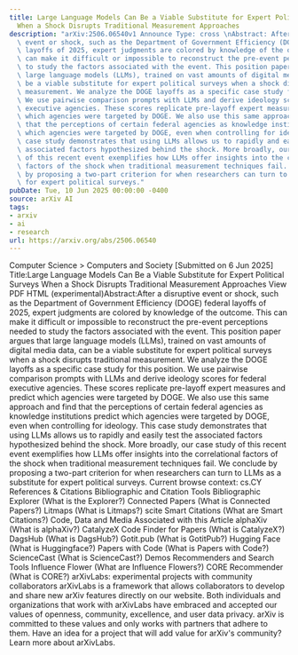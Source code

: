 ```yaml
---
title: Large Language Models Can Be a Viable Substitute for Expert Political Surveys
  When a Shock Disrupts Traditional Measurement Approaches
description: "arXiv:2506.06540v1 Announce Type: cross \nAbstract: After a disruptive\
  \ event or shock, such as the Department of Government Efficiency (DOGE) federal\
  \ layoffs of 2025, expert judgments are colored by knowledge of the outcome. This\
  \ can make it difficult or impossible to reconstruct the pre-event perceptions needed\
  \ to study the factors associated with the event. This position paper argues that\
  \ large language models (LLMs), trained on vast amounts of digital media data, can\
  \ be a viable substitute for expert political surveys when a shock disrupts traditional\
  \ measurement. We analyze the DOGE layoffs as a specific case study for this position.\
  \ We use pairwise comparison prompts with LLMs and derive ideology scores for federal\
  \ executive agencies. These scores replicate pre-layoff expert measures and predict\
  \ which agencies were targeted by DOGE. We also use this same approach and find\
  \ that the perceptions of certain federal agencies as knowledge institutions predict\
  \ which agencies were targeted by DOGE, even when controlling for ideology. This\
  \ case study demonstrates that using LLMs allows us to rapidly and easily test the\
  \ associated factors hypothesized behind the shock. More broadly, our case study\
  \ of this recent event exemplifies how LLMs offer insights into the correlational\
  \ factors of the shock when traditional measurement techniques fail. We conclude\
  \ by proposing a two-part criterion for when researchers can turn to LLMs as a substitute\
  \ for expert political surveys."
pubDate: Tue, 10 Jun 2025 00:00:00 -0400
source: arXiv AI
tags:
- arxiv
- ai
- research
url: https://arxiv.org/abs/2506.06540
---
```


Computer Science > Computers and Society
[Submitted on 6 Jun 2025]
Title:Large Language Models Can Be a Viable Substitute for Expert Political Surveys When a Shock Disrupts Traditional Measurement Approaches
View PDF HTML (experimental)Abstract:After a disruptive event or shock, such as the Department of Government Efficiency (DOGE) federal layoffs of 2025, expert judgments are colored by knowledge of the outcome. This can make it difficult or impossible to reconstruct the pre-event perceptions needed to study the factors associated with the event. This position paper argues that large language models (LLMs), trained on vast amounts of digital media data, can be a viable substitute for expert political surveys when a shock disrupts traditional measurement. We analyze the DOGE layoffs as a specific case study for this position. We use pairwise comparison prompts with LLMs and derive ideology scores for federal executive agencies. These scores replicate pre-layoff expert measures and predict which agencies were targeted by DOGE. We also use this same approach and find that the perceptions of certain federal agencies as knowledge institutions predict which agencies were targeted by DOGE, even when controlling for ideology. This case study demonstrates that using LLMs allows us to rapidly and easily test the associated factors hypothesized behind the shock. More broadly, our case study of this recent event exemplifies how LLMs offer insights into the correlational factors of the shock when traditional measurement techniques fail. We conclude by proposing a two-part criterion for when researchers can turn to LLMs as a substitute for expert political surveys.
Current browse context:
cs.CY
References & Citations
Bibliographic and Citation Tools
Bibliographic Explorer (What is the Explorer?)
Connected Papers (What is Connected Papers?)
Litmaps (What is Litmaps?)
scite Smart Citations (What are Smart Citations?)
Code, Data and Media Associated with this Article
alphaXiv (What is alphaXiv?)
CatalyzeX Code Finder for Papers (What is CatalyzeX?)
DagsHub (What is DagsHub?)
Gotit.pub (What is GotitPub?)
Hugging Face (What is Huggingface?)
Papers with Code (What is Papers with Code?)
ScienceCast (What is ScienceCast?)
Demos
Recommenders and Search Tools
Influence Flower (What are Influence Flowers?)
CORE Recommender (What is CORE?)
arXivLabs: experimental projects with community collaborators
arXivLabs is a framework that allows collaborators to develop and share new arXiv features directly on our website.
Both individuals and organizations that work with arXivLabs have embraced and accepted our values of openness, community, excellence, and user data privacy. arXiv is committed to these values and only works with partners that adhere to them.
Have an idea for a project that will add value for arXiv's community? Learn more about arXivLabs.